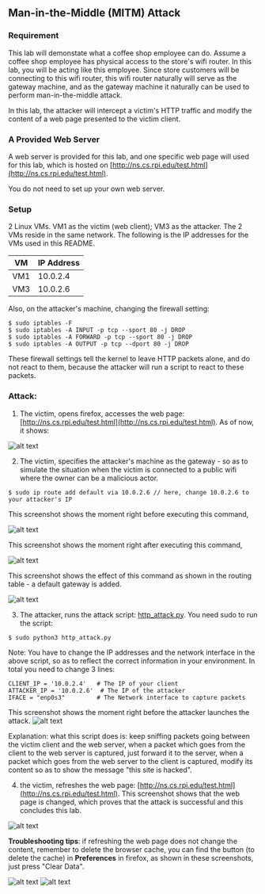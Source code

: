 ## Man-in-the-Middle (MITM) Attack 

### Requirement

This lab will demonstate what a coffee shop employee can do. Assume a coffee shop employee has physical access to the store's wifi router. In this lab, you will be acting like this employee. Since store customers will be connecting to this wifi router, this wifi router naturally will serve as the gateway machine, and as the gateway machine it naturally can be used to perform man-in-the-middle attack.

In this lab, the attacker will intercept a victim's HTTP traffic and modify the content of a web page presented to the victim client.

### A Provided Web Server

A web server is provided for this lab, and one specific web page will used for this lab, which is hosted on [http://ns.cs.rpi.edu/test.html](http://ns.cs.rpi.edu/test.html).

You do not need to set up your own web server.

### Setup

2 Linux VMs. VM1 as the victim (web client); VM3 as the attacker. The 2 VMs reside in the same network. The following is the IP addresses for the VMs used in this README.

| VM  |  IP Address  |
|-----|--------------|
| VM1 |  10.0.2.4    |
| VM3 |  10.0.2.6    |

Also, on the attacker's machine, changing the firewall setting:

```console
$ sudo iptables -F
$ sudo iptables -A INPUT -p tcp --sport 80 -j DROP
$ sudo iptables -A FORWARD -p tcp --sport 80 -j DROP
$ sudo iptables -A OUTPUT -p tcp --dport 80 -j DROP
```

These firewall settings tell the kernel to leave HTTP packets alone, and do not react to them, because the attacker will run a script to react to these packets.

### Attack: 

1. The victim, opens firefox, accesses the web page: [http://ns.cs.rpi.edu/test.html](http://ns.cs.rpi.edu/test.html). As of now, it shows:

![alt text](lab-mitm-original-page.png "the original page")

2. The victim, specifies the attacker's machine as the gateway - so as to simulate the situation when the victim is connected to a public wifi where the owner can be a malicious actor.

```console
$ sudo ip route add default via 10.0.2.6 // here, change 10.0.2.6 to your attacker's IP
```

This screenshot shows the moment right before executing this command, 

![alt text](lab-mitm-add-route-before-enter.png "before entering")

This screenshot shows the moment right after executing this command, 

![alt text](lab-mitm-add-route-after-enter.png "after entering")

This screenshot shows the effect of this command as shown in the routing table - a default gateway is added.

![alt text](lab-mitm-routing-table.png "the routing table")

3. The attacker, runs the attack script: [http\_attack.py](http_attack.py). You need sudo to run the script:

```console
$ sudo python3 http_attack.py
```

Note: You have to change the IP addresses and the network interface in the above script, so as to reflect the correct information in your environment. In total you need to change 3 lines:

```console
CLIENT_IP = '10.0.2.4'   # The IP of your client
ATTACKER_IP = '10.0.2.6'  # The IP of the attacker
IFACE = "enp0s3"         # The Network interface to capture packets
```

This screenshot shows the moment right before the attacker launches the attack.
![alt text](lab-mitm-launch-attack.png "launch attack")

Explanation: what this script does is: keep sniffing packets going between the victim client and the web server, when a packet which goes from the client to the web server is captured, just forward it to the server, when a packet which goes from the web server to the client is captured, modify its content so as to show the message "this site is hacked".

4. the victim, refreshes the web page: [http://ns.cs.rpi.edu/test.html](http://ns.cs.rpi.edu/test.html). This screenshot shows that the web page is changed, which proves that the attack is successful and this concludes this lab.

![alt text](lab-mitm-final-success.png "lab is successful!")

**Troubleshooting tips**: if refreshing the web page does not change the content, remember to delete the browser cache, you can find the button (to delete the cache) in **Preferences** in firefox, as shown in these screenshots, just press "Clear Data".

![alt text](lab-mitm-clear-cache1.png "clear cache data 1")
![alt text](lab-mitm-clear-cache2.png "clear cache data 2")

